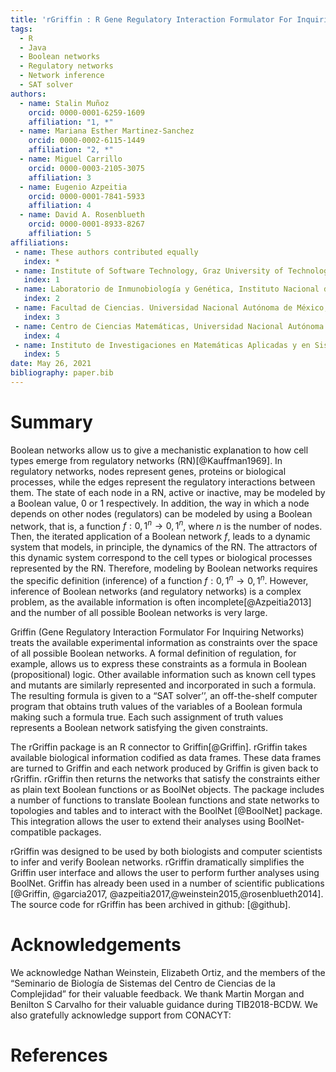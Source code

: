 ```yaml
---
title: 'rGriffin : R Gene Regulatory Interaction Formulator For Inquiring Networks'
tags:
  - R
  - Java
  - Boolean networks
  - Regulatory networks
  - Network inference
  - SAT solver
authors:
  - name: Stalin Muñoz
    orcid: 0000-0001-6259-1609
    affiliation: "1, *"
  - name: Mariana Esther Martinez-Sanchez
    orcid: 0000-0002-6115-1449
    affiliation: "2, *"
  - name: Miguel Carrillo
    orcid: 0000-0003-2105-3075
    affiliation: 3
  - name: Eugenio Azpeitia
    orcid: 0000-0001-7841-5933
    affiliation: 4
  - name: David A. Rosenblueth
    orcid: 0000-0001-8933-8267
    affiliation: 5
affiliations:
 - name: These authors contributed equally
   index: *
 - name: Institute of Software Technology, Graz University of Technology, Austria
   index: 1
 - name: Laboratorio de Inmunobiología y Genética, Instituto Nacional de Enfermedades Respiratorias Ismael Cosío Villegas, México
   index: 2
 - name: Facultad de Ciencias. Universidad Nacional Autónoma de México, México
   index: 3
 - name: Centro de Ciencias Matemáticas, Universidad Nacional Autónoma de México, México
   index: 4
 - name: Instituto de Investigaciones en Matemáticas Aplicadas y en Sistemas, Universidad Nacional Autónoma de México, México
   index: 5
date: May 26, 2021
bibliography: paper.bib
---
```


# Summary

Boolean networks allow us to give a mechanistic explanation to how cell types emerge from regulatory networks (RN)[@Kauffman1969]. In regulatory networks, nodes represent genes, proteins or biological processes, while the edges represent the regulatory interactions between them. The state of each node in a RN, active or inactive, may be modeled by a Boolean value, $0$ or $1$ respectively. In addition, the way in which a node depends on other nodes (regulators) can be modeled by using a Boolean network, that is, a function $f: {0,1}^n \rightarrow {0,1}^n$, where $n$ is the number of nodes. Then, the iterated application of a Boolean network $f$, leads to a dynamic system that models, in principle, the dynamics of the RN. The attractors of this dynamic system correspond to the cell types or biological processes represented by the RN. Therefore, modeling by Boolean networks requires the specific definition (inference) of a function $f: {0,1}^n \rightarrow {0,1}^n$. However, inference of Boolean networks (and regulatory networks) is a complex problem, as the available information is often incomplete[@Azpeitia2013] and the number of all possible Boolean networks is very large. 

Griffin (Gene Regulatory Interaction Formulator For Inquiring Networks) treats the available experimental information as constraints over the space of all possible Boolean networks. A formal definition of regulation, for example, allows us to express these constraints as a formula in Boolean (propositional) logic. Other available information such as known cell types and mutants are similarly represented and incorporated in such a formula. The resulting formula is given to a “SAT solver’’, an off-the-shelf computer program that obtains truth values of the variables of a Boolean formula making such a formula true. Each such assignment of truth values represents a Boolean network satisfying the given constraints.

The rGriffin package is an R connector to Griffin[@Griffin]. rGriffin takes available biological information codified as data frames. These data frames are turned to Griffin and each network produced by Griffin is given back to rGriffin. rGriffin then returns the networks that satisfy the constraints either as plain text Boolean functions or as BoolNet objects. The package includes a number of functions to translate Boolean functions and state networks to topologies and tables and to interact with the BoolNet [@BoolNet] package. This integration allows the user to extend their analyses using BoolNet-compatible packages.

rGriffin was designed to be used by both biologists and computer scientists to infer and verify Boolean networks. rGriffin dramatically simplifies the Griffin user interface and allows the user to perform further analyses using BoolNet. Griffin has already been used in a number of scientific publications [@Griffin, @garcia2017, @azpeitia2017,@weinstein2015,@rosenblueth2014]. The source code for rGriffin has been archived in github: [@github].

# Acknowledgements

We acknowledge Nathan Weinstein, Elizabeth Ortiz, and the members of the “Seminario de Biología de Sistemas del Centro de Ciencias de la Complejidad” for their valuable feedback. We thank Martin Morgan and Benilton S Carvalho for their valuable guidance during TIB2018-BCDW. We also gratefully acknowledge support from CONACYT: 

# References
